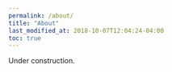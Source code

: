 ```yaml
---
permalink: /about/
title: "About"
last_modified_at: 2018-10-07T12:04:24-04:00
toc: true
---
```


Under construction.
